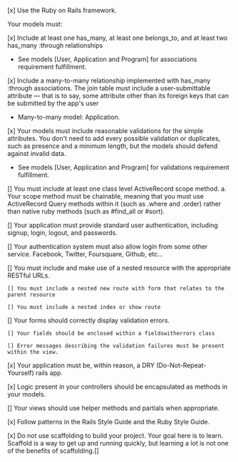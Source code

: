 [x] Use the Ruby on Rails framework.

Your models must:

[x] Include at least one has_many, at least one belongs_to, and at least two has_many :through relationships
- See models [User, Application and Program] for associations requirement fulfillment. 

[x] Include a many-to-many relationship implemented with has_many :through associations. The join table must include a user-submittable attribute — that is to say, some attribute other than its foreign keys that can be submitted by the app's user
- Many-to-many model: Application.

[x] Your models must include reasonable validations for the simple attributes. You don't need to add every possible validation or duplicates, such as presence and a minimum length, but the models should defend against invalid data.
- See models [User, Application and Program] for validations requirement fulfillment. 

[] You must include at least one class level ActiveRecord scope method.
a. Your scope method must be chainable, meaning that you must use ActiveRecord Query methods  within it (such as .where and .order) rather than native ruby methods (such as #find_all or #sort).

[] Your application must provide standard user authentication, including signup, login, logout, and passwords.

[] Your authentication system must also allow login from some other service. Facebook, Twitter, Foursquare, Github, etc...

[] You must include and make use of a nested resource with the appropriate RESTful URLs.

    [] You must include a nested new route with form that relates to the parent resource

    [] You must include a nested index or show route

[] Your forms should correctly display validation errors.

    [] Your fields should be enclosed within a fieldswitherrors class

    [] Error messages describing the validation failures must be present within the view.

[x] Your application must be, within reason, a DRY (Do-Not-Repeat-Yourself) rails app.

[x] Logic present in your controllers should be encapsulated as methods in your models.

[] Your views should use helper methods and partials when appropriate.

[x] Follow patterns in the Rails Style Guide  and the Ruby Style Guide.

[x] Do not use scaffolding to build your project. Your goal here is to learn. Scaffold is a way to get up and running quickly, but learning a lot is not one of the benefits of scaffolding.[]